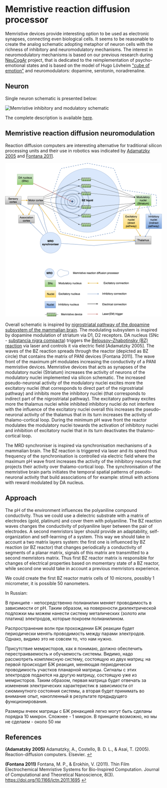 # Memristive reaction diffusion processor

Memristive devices provide interesting option to be used as electronic synapses, connecting even biological cells. It seems to be reasonable to create the analog schematic adopting metaphor of neuron cells with the richness of inhibitory and neuromodulatory mechanisms. The interest in neuromodulatory mechanisms is based on our previous research during [NeuCogAr](https://github.com/research-team/NEUCOGAR) project, that is dedicated to the reimplementation of psycho-emotional states and is based on the model of Hugo Lövheim ["cube of emotion"](https://en.wikipedia.org/wiki/L%C3%B6vheim_cube_of_emotion) and neuromodulators: dopamine, serotonin, noradrenaline.

## Neuron

Single neuron schematic is presented below: 

![Memristive inhibitory and modulatory schematic](https://raw.githubusercontent.com/research-team/memristive-brain/master/doc/HL_mod_inh_mem_neuron.png)

The complete description is available [here](https://github.com/research-team/memristive-brain/blob/master/doc/memristive-brain_technical_roadmap.md#neuron).

##  Memristive reaction diffusion neuromodulation

Reaction diffusion computers are interesting alternative for traditional silicon processing units and their use in robotics was indicated by <span id="#a1">[Adamatzky 2005](#Adamatzky_2005)</span> and <span id="#a2">[Fontana 2011](#Fontana_2011)</span>.

![MRD processor high level architecture](MRD_modulator_synchroniser.png)

Overall schematic is inspired by [nigrostriatal pathway of the dopamine subsystem of the mammalian brain](https://en.wikipedia.org/wiki/Basal_ganglia#Circuit_connections). 
The modulating subsystem is inspired by dopamine modulation of striatum via D1, D2 receptors. DA nucleus (SNc - [substancia nigra compacta](https://en.wikipedia.org/wiki/Substantia_nigra)) triggers the [Belousov–Zhabotinsky (BZ) reaction](https://en.wikipedia.org/wiki/Belousov%E2%80%93Zhabotinsky_reaction) via laser and controls it via electric field [Adamatzky 2005]. The waves of the BZ reaction spreads through the reactor (depicted as BZ circle) that contains the matrix of PANI devices [Fontana 2011]. The wave front of the maximum pH modulates increasing the conductivity of a PANI memristive devices. Memristive devices that acts as synapses of the modulatory nuclei (Striatum) increases the activity of neurons of the modulatory nuclei implemented via silicon schematic. The increased pseudo-neuronal activity of the modulatory nuclei excites more the excitatory nuclei (that corresponds to direct part of the nigrostriatal pathway) and inhibits more the inhibitory nuclei (that corresponds to indirect part of the nigrostriatal pathway). The excitatory pathway excites more the thalamus nuclei while inhibited inhibitory nuclei do not interfere with the influence of the excitatory nuclei overall this increases the pseudo-neuronal activity of the thalamus that in its turn increases the activity of thalamo-cortical loop. During the minimum pH wave front the reactor modulates the modulatory nuclei towards the activation of inhibitory nuclei and inhibition of excitatory nuclei that in its turn deactivates the thalamo-cortical loop. 

The MRD synchroniser is inspired via synchronisation mechanisms of a mammalian brain. The BZ reaction is triggered via laser and its speed thus frequency of the synchronisation is controlled via electric field where the maximum pH wave front increases the activity of the inhibitory neurons that projects their activity over thalamo-cortical loop. The synchronisation of the memristive brain parts initiates the temporal spatial patterns of pseudo-neuronal activity that build associations of for example: stimuli with actions with reward modulated by DA nucleus.

## Approach

The pH of the environment influences the  polyaniline compound conductivity. Thus we could use a dielectric substrate with a matrix of electrodes (gold, platinum) and cover them with polyaniline. The BZ reaction waves changes the conductivity of polyaniline layer between the pair of electrodes. A second memristors layer should provide an adaptability, self-organization and self-learning of a system. This way we should take in account a two matrix layers system: the first one is influenced by BZ reaction (or BZ reactor) that changes periodically a conductivity of segments of a planar matrix, signals of this matrix are transmitted to a second memristors matrix. Thus first BZ reactor matrix is responsible for changes of electrical properties based on momentary state of a BZ reactor, while second one would take in account a previous memristors experience. 

We could create the first BZ reactor matrix cells of 10 microns, possibly 1 micrometer, it is possible 50 nanometers.

In Russian:

В принципе - непосредственно полианилин меняет проводимость в зависимости от рН. Таким образом, на поверхности диэлектрической подложки мы можем  нанести систему металических (золото или платина) электродов, которые покроем полианилином. 

Распространение волн при прохождении БЖ реакции будет периодически менять проводимость между парами электродов. Однако, видимо это не совсем то, что нам нужно. 

Присутствие мемристоров, как я понимаю, должно обеспечить перестраиваемость и обучаемость системы. Видимо, надо рассмотреть комплексную систему, состоящую из двух матриц: на первой происходит БЖ реакция, меняющая периодически проводимость участков планарной матрицы. Сигналы с этих электродов подаются на другую матрицу,
состоящую уже из мемристоров. Таким образом, первая матрица будет отвечать за изменения электрических характеристик в зависимости от сиюминутного состояния системы, а вторая будет принимать во внимание опыт, накопленный в результате предыдущего функционирования.

Размеры ячеек матрицы с БЖ ренакцией легко могут быть сделаны порядка 10
микрон. Сложнее - 1 микрон. В принципе возможно, но мы не сделаем - около
50 нм

## References

<b id="Adamatzky_2005">(Adamatzky 2005)</b> Adamatzky, A., Costello, B. D. L., & Asai, T. (2005). Reaction-diffusion computers. Elsevier. [↩](#a1)

<b id="Fontana_2011">(Fontana 2011)</b> Fontana, M. P., & Erokhin, V. (2011). Thin Film Electrochemical Memristive Systems for Bio-Inspired Computation. Journal of Computational and Theoretical Nanoscience, 8(3). https://doi.org/10.1166/jctn.2011.1695 [↩](#a2)


